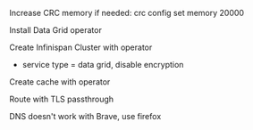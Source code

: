
Increase CRC memory if needed: crc config set memory 20000

Install Data Grid operator

Create Infinispan Cluster with operator
- service type = data grid, disable encryption

Create cache with operator

Route with TLS passthrough

DNS doesn't work with Brave, use firefox

